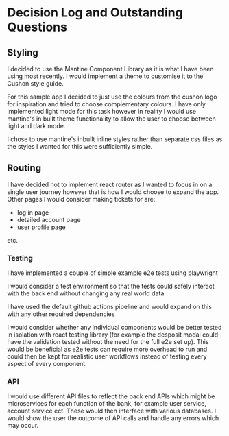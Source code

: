 # Decision Log and Outstanding Questions

## Styling

I decided to use the Mantine Component Library as it is what I have been using most recently. I would implement a theme to customise it to the Cushon style guide.

For this sample app I decided to just use the colours from the cushon logo for inspiration and tried to choose complementary colours. I have only implemented light mode for this task however in reality I would use mantine's in built theme functionality to allow the user to choose between light and dark mode.

I chose to use mantine's inbuilt inline styles rather than separate css files as the styles I wanted for this were sufficiently simple.

## Routing

I have decided not to implement react router as I wanted to focus in on a single user journey however that is how I would choose to expand the app. Other pages I would consider making tickets for are:

- log in page
- detailed account page
- user profile page

etc.

### Testing

I have implemented a couple of simple example e2e tests using playwright

I would consider a test environment so that the tests could safely interact with the back end without changing any real world data

I have used the default github actions pipeline and would expand on this with any other required dependencies

I would consider whether any individual components would be better tested in isolation with react testing library (for example the desposit modal could have the validation tested without the need for the full e2e set up). This would be beneficial as e2e tests can require more overhead to run and could then be kept for realistic user workflows instead of testing every aspect of every component.

### API

I would use different API files to reflect the back end APIs which might be microservices for each function of the bank, for example user service, account service ect. These would then interface with various databases. I would show the user the outcome of API calls and handle any errors which may occur.
